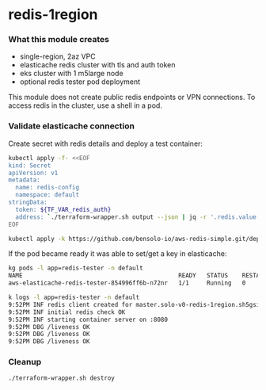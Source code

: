 # redis-1region

### What this module creates

* single-region, 2az VPC
* elasticache redis cluster with tls and auth token
* eks cluster with 1 m5large node
* optional redis tester pod deployment

This module does not create public redis endpoints or VPN connections.  To access redis in the cluster, use a shell in a pod.

### Validate elasticache connection

Create secret with redis details and deploy a test container:

```bash
kubectl apply -f- <<EOF
kind: Secret
apiVersion: v1
metadata:
  name: redis-config
  namespace: default
stringData:
  token: ${TF_VAR_redis_auth}
  address: `./terraform-wrapper.sh output --json | jq -r '.redis.value'`
EOF

kubectl apply -k https://github.com/bensolo-io/aws-redis-simple.git/deploy/kustomize
```

If the pod became ready it was able to set/get a key in elasticache:

```bash
kg pods -l app=redis-tester -n default
NAME                                            READY   STATUS    RESTARTS   AGE
aws-elasticache-redis-tester-854996ff6b-n72nr   1/1     Running   0          23s
```

```bash
k logs -l app=redis-tester -n default
9:52PM INF redis client created for master.solo-v0-redis-1region.sh5gsi.use2.cache.amazonaws.com:6379
9:52PM INF initial redis check OK
9:52PM INF starting container server on :8080
9:52PM DBG /liveness OK
9:52PM DBG /liveness OK
9:52PM DBG /liveness OK
```

### Cleanup

```bash
./terraform-wrapper.sh destroy
```
